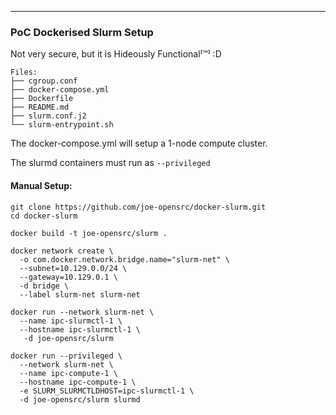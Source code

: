 ---

### PoC Dockerised Slurm Setup

Not very secure, but it is Hideously Functional⁽™⁾ :D

```
Files:
├── cgroup.conf
├── docker-compose.yml
├── Dockerfile
├── README.md
├── slurm.conf.j2
└── slurm-entrypoint.sh
```

The docker-compose.yml will setup a 1-node compute cluster.

The slurmd containers must run as `--privileged`


#### Manual Setup:

```
git clone https://github.com/joe-opensrc/docker-slurm.git
cd docker-slurm

docker build -t joe-opensrc/slurm .

docker network create \
  -o com.docker.network.bridge.name="slurm-net" \
  --subnet=10.129.0.0/24 \
  --gateway=10.129.0.1 \
  -d bridge \
  --label slurm-net slurm-net

docker run --network slurm-net \
  --name ipc-slurmctl-1 \
  --hostname ipc-slurmctl-1 \
   -d joe-opensrc/slurm

docker run --privileged \
  --network slurm-net \
  --name ipc-compute-1 \
  --hostname ipc-compute-1 \
  -e SLURM_SLURMCTLDHOST=ipc-slurmctl-1 \
  -d joe-opensrc/slurm slurmd
```
